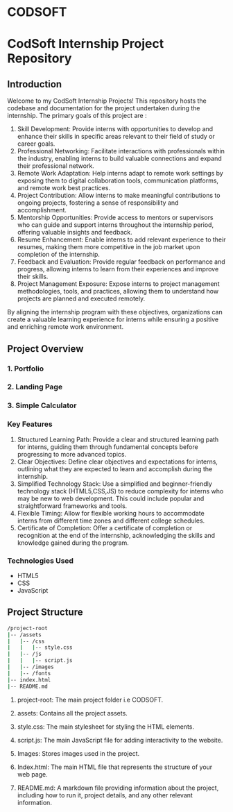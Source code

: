 # CODSOFT

# CodSoft Internship Project Repository

## Introduction
Welcome to my CodSoft Internship Projects! This repository hosts the codebase and documentation for the project undertaken during the internship. The primary goals of this project are :

1. Skill Development: Provide interns with opportunities to develop and enhance their skills in specific areas relevant to their field of study or career goals.
2. Professional Networking: Facilitate interactions with professionals within the industry, enabling interns to build valuable connections and expand their professional network.
3. Remote Work Adaptation: Help interns adapt to remote work settings by exposing them to digital collaboration tools, communication platforms, and remote work best practices.
4. Project Contribution: Allow interns to make meaningful contributions to ongoing projects, fostering a sense of responsibility and accomplishment.
5. Mentorship Opportunities: Provide access to mentors or supervisors who can guide and support interns throughout the internship period, offering valuable insights and feedback.
6. Resume Enhancement: Enable interns to add relevant experience to their resumes, making them more competitive in the job market upon completion of the internship.
7. Feedback and Evaluation: Provide regular feedback on performance and progress, allowing interns to learn from their experiences and improve their skills.
8. Project Management Exposure: Expose interns to project management methodologies, tools, and practices, allowing them to understand how projects are planned and executed remotely.

By aligning the internship program with these objectives, organizations can create a valuable learning experience for interns while ensuring a positive and enriching remote work environment.

## Project Overview
### 1. Portfolio
### 2. Landing Page
### 3. Simple Calculator

### Key Features
1. Structured Learning Path: Provide a clear and structured learning path for interns, guiding them through fundamental concepts before progressing to more advanced topics.
2. Clear Objectives: Define clear objectives and expectations for interns, outlining what they are expected to learn and accomplish during the internship.
3. Simplified Technology Stack: Use a simplified and beginner-friendly technology stack (HTML5,CSS,JS) to reduce complexity for interns who may be new to web development. This could include popular and straightforward frameworks and tools.
4. Flexible Timing: Allow for flexible working hours to accommodate interns from different time zones and different college schedules.
5. Certificate of Completion: Offer a certificate of completion or recognition at the end of the internship, acknowledging the skills and knowledge gained during the program.

### Technologies Used
- HTML5
- CSS
- JavaScript

## Project Structure
```bash
/project-root
|-- /assets
|   |-- /css
|   |   |-- style.css
|   |-- /js
|   |   |-- script.js
|   |-- /images
|   |-- /fonts
|-- index.html
|-- README.md
```
1. project-root: The main project folder i.e CODSOFT.

2. assets: Contains all the project assets.

3. style.css: The main stylesheet for styling the HTML elements.

4. script.js: The main JavaScript file for adding interactivity to the website.

5. Images: Stores images used in the project.

6. Index.html: The main HTML file that represents the structure of your web page.

7. README.md: A markdown file providing information about the project, including how to run it, project details, and any other relevant information.
